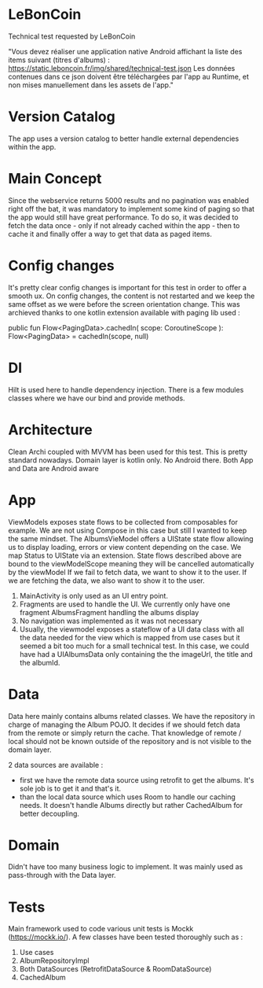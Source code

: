 # LeBonCoin
Technical test requested by LeBonCoin

"Vous devez réaliser une application native Android affichant la liste des items suivant (titres
d'albums) : https://static.leboncoin.fr/img/shared/technical-test.json
Les données contenues dans ce json doivent être téléchargées par l'app au Runtime, et non
mises manuellement dans les assets de l'app."

# Version Catalog
The app uses a version catalog to better handle external dependencies within the app. 

# Main Concept
Since the webservice returns 5000 results and no pagination was enabled right off the bat, it was mandatory to implement 
some kind of paging so that the app would still have great performance. To do so, it was decided to fetch the data once -
only if not already cached within the app - then to cache it and finally offer a way to get that data as paged items.

# Config changes
It's pretty clear config changes is important for this test in order to offer a smooth ux. On config changes, the content is not restarted 
and we keep the same offset as we were before the screen orientation change. This was archieved thanks to one kotlin extension available with paging lib used : 

public fun <T : Any> Flow<PagingData<T>>.cachedIn(
scope: CoroutineScope
): Flow<PagingData<T>> = cachedIn(scope, null)

# DI
Hilt is used here to handle dependency injection. There is a few modules classes where we have our
bind and provide methods.

# Architecture
Clean Archi coupled with MVVM has been used for this test. This is pretty standard nowadays.
Domain layer is kotlin only. No Android there.
Both App and Data are Android aware

# App
ViewModels exposes state flows to be collected from composables for example. We are not using Compose in this case but still I wanted to keep the same mindset. 
The AlbumsVieModel offers a UIState state flow allowing us to display loading, errors or view content depending on the case. We map Status to UIState via an extension.
State flows described above are bound to the viewModelScope meaning they will be cancelled automatically by the viewModel
If we fail to fetch data, we want to show it to the user.
If we are fetching the data, we also want to show it to the user.

1. MainActivity is only used as an UI entry point.
2. Fragments are used to handle the UI. We currently only have one fragment AlbumsFragment
handling the albums display
3. No navigation was implemented as it was not necessary
4. Usually, the viewmodel exposes a stateflow of a UI data class with all the data needed for the view which is mapped from use cases but it seemed a bit too much for a small technical test.
In this case, we could have had a UIAlbumsData only containing the the imageUrl, the title and the albumId.

# Data
Data here mainly contains albums related classes. We have the repository in charge of managing the Album POJO.
It decides if we should fetch data from the remote or simply return the cache. 
That knowledge of remote / local should not be known outside of the repository and is not visible to the domain layer.

2 data sources are available : 
 - first we have the remote data source using retrofit to get the albums. It's sole job is to get it and that's it.
 - than the local data source which uses Room to handle our caching needs. It doesn't handle Albums directly but rather CachedAlbum for better decoupling.

# Domain
Didn't have too many business logic to implement. It was mainly used as pass-through with the Data layer.

# Tests
Main framework used to code various unit tests is Mockk (https://mockk.io/). A few classes have been tested thoroughly such as : 
1. Use cases
2. AlbumRepositoryImpl
3. Both DataSources (RetrofitDataSource & RoomDataSource)
4. CachedAlbum
